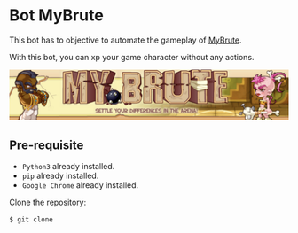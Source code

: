 # Bot MyBrute

This bot has to objective to automate the gameplay of [MyBrute](https://brute.eternaltwin.org/).

With this bot, you can xp your game character without any actions.

![](./img/MyBrute.png)

## Pre-requisite

- `Python3` already installed.
- `pip` already installed.
- `Google Chrome` already installed.

Clone the repository:

```
$ git clone
```
